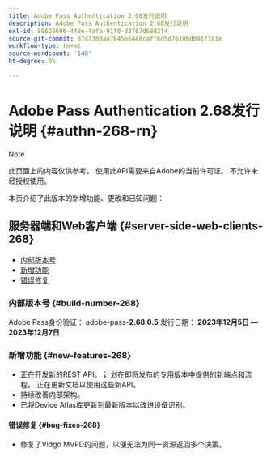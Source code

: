 ```yaml
---
title: Adobe Pass Authentication 2.68发行说明
description: Adobe Pass Authentication 2.68发行说明
exl-id: 88628696-448e-4afa-91f0-d3767d68d2f4
source-git-commit: 87d7380aa7045e64e8caff6d5d7610bd0917181e
workflow-type: tm+mt
source-wordcount: '148'
ht-degree: 0%

---
```


# Adobe Pass Authentication 2.68发行说明 {#authn-268-rn}

>[!NOTE]
>
>此页面上的内容仅供参考。 使用此API需要来自Adobe的当前许可证。 不允许未经授权使用。

本页介绍了此版本的新增功能、更改和已知问题：

## 服务器端和Web客户端 {#server-side-web-clients-268}

* [内部版本号](#build-number-268)
* [新增功能](#new-features-268)
* [错误修复](#bug-fixes-268)

### 内部版本号 {#build-number-268}

Adobe Pass身份验证： adobe-pass-**2.68.0.5**
发行日期： **2023年12月5日 — 2023年12月7日**

### 新增功能 {#new-features-268}

* 正在开发新的REST API。 计划在即将发布的专用版本中提供的新端点和流程。 正在更新文档以使用这些新API。
* 持续改善内部架构。
* 已将Device Atlas库更新到最新版本以改进设备识别。

#### 错误修复 {#bug-fixes-268}

* 修复了Vidgo MVPD的问题，以便无法为同一资源返回多个决策。
